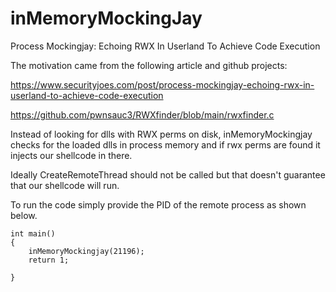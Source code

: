 # inMemoryMockingJay
Process Mockingjay: Echoing RWX In Userland To Achieve Code Execution

The motivation came from the following article and github projects:

https://www.securityjoes.com/post/process-mockingjay-echoing-rwx-in-userland-to-achieve-code-execution

https://github.com/pwnsauc3/RWXfinder/blob/main/rwxfinder.c

Instead of looking for dlls with RWX perms on disk, inMemoryMockingjay checks for the loaded dlls in process memory and if rwx perms are found it injects our shellcode in there.

Ideally CreateRemoteThread should not be called but that doesn't guarantee that our shellcode will run.

To run the code simply provide the PID of the remote process as shown below.
```
int main()
{
    inMemoryMockingjay(21196); 
    return 1;

}
```
